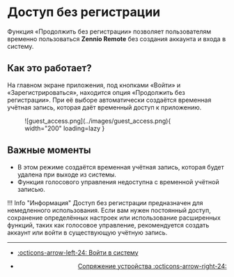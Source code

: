 # Доступ без регистрации

Функция «Продолжить без регистрации» позволяет пользователям временно пользоваться **Zennio Remote** без создания аккаунта и входа в систему.

## Как это работает?

На главном экране приложения, под кнопками «Войти» и «Зарегистрироваться», находится опция «Продолжить без регистрации». При её выборе автоматически создаётся временная учётная запись, которая даёт временный доступ к приложению.

<figure markdown>
![guest_access.png](../images/guest_access.png){ width="200" loading=lazy }
</figure>


## Важные моменты

- В этом режиме создаётся временная учётная запись, которая будет удалена при выходе из системы.
- Функция голосового управления недоступна с временной учётной записью.

!!! Info "Информация"
    Доступ без регистрации предназначен для немедленного использования. Если вам нужен постоянный доступ, сохранение определённых настроек или использование расширенных функций, таких как голосовое управление, рекомендуется создать аккаунт или войти в существующую учётную запись.

------

<div class="grid cards" markdown>

- <div class="card" style="text-align: left;">

    [:octicons-arrow-left-24: Войти в систему](/access_register/login)

- <div class="card" style="text-align: right;">
    
    [Сопряжение устройства :octicons-arrow-right-24:](//devices/device_pairing)

</div></div></div>
